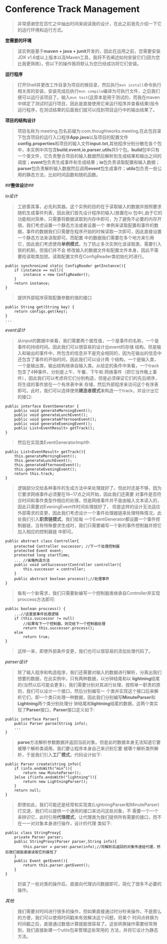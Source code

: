 # Conference Track Management

>非常感谢您在百忙之中抽出时间来阅读我的设计，在此之前我先介绍一下它的运行环境和运行方式。

**您需要的环境**

>该实例是基于**maven + java + junit**开发的，因此在运用之前，您需要安装JDK v1.6或以上版本以及Maven工具，我将不去阐述如何安装它们(因为您比我更熟练)，但以下的操作我将默认为您已经成功将它们安装。

**运行程序**

>打开Shell并更改工作目录为项目的根目录，然后执行`mvn install`命令执行相关库的安装，安装完成后执行`mvn compile`编译为可执行文件，之后我们便可以运行该项目了。输入`mvn test`(这原本是用于测试的，而我在maven中绑定了测试时运行项目，因此是直接使用它来运行程序并查看结果)指令运行程序，在测试结果的后面我们就可以找到项目运行中的输出结果了。


**项目的结构设计**

>项目名称为:meeting,包名前缀为:com.thoughtworks.meeting,在此包目录下包含项目的运行入口程序**App.java**以及项目的配置文件**config.properties**和项目的输入文件**input.txt**,其他程序分别分散在各个包中，本实例中共包含**build**,**event**,**io**,**parser**,**utils**共5个包。**build**包中只有一个类文件，它负责整合项目的输入数据然后解析到生成结果和输出之间的调度；**event**包负责生成事件和生成结果；**io**包负责读取配置和输入数据；**parser**包负责解析输入数据然后调用**event**包生成事件；**utils**包负责一些公用的静态方法，比如时间函数和随机函数。

##**整体设计**##

*io设计*

>工欲善其事，必先利其器。这个实例的目的在于读取输入的数据并按照要求随机生成事件列表，因此我们首先设计程序的输入(放置在io
包中),由于它的功能相对简单，只需要将数据读取到内存中即可，为了避免不必要的内存开销，我们考虑设置一个静态方法或者设置一个
单例来读取配置和事件的数据，事件的数据我们只需要在程序开始的时候读取一次即可，因此直接设置一个静态方法来读取即可。而配置
中的数据我们需要在多个地方来引用它，因此我们考虑使用**单例模式**，为了防止多次实例化该读取类，需要引入锁的机制，但我们并不会
修改输入的数据文件和配置文件本身，因此不需要给读取类加锁。读取配置文件在ConfigReader类初始化时进行。

    public synchronized static ConfigReader getInstance(){
        if (instance == null){
            instance = new ConfigReader();
        }
        return instance;
    }

>提供外部程序获取配置参数的值的接口

    public String get(String key) {
        return configs.get(key);
    }
    ...


*event设计*
>从input的数据中来看，我们需要两个属性值，一个是事件的名称，一个是事件的持续时间。因此我们可以很容易的设计出event的存储
结构。但是输入和输出的事件中，所包含的信息并不是完全相同的，因为在输出的信息中还包含了事件的开始时间，因此我们可以设计两
个结构，一个是输入类，一个是输出类，输出结构继承自输入类。从给定的条件中来看，一个track包含了4种事件，分别是上午、午餐、下午和
网络事件（把它当作晚上事件），因此我们可以考虑将它们分别构造，但是必须保证它们的先后顺序，将生成的事件放在一个有序表中来
存储，然后外部程序来访问这个有序表即可。此时，我们可以选择使用**建造者模式**来构造一个track，并设计出它的接口:

    public interface EventGenerator {
        public void generateMorningEvent();
        public void generateLunchEvent();
        public void generateAfternoonEvent();
        public void generateEveningEvent();
        public List<EventResult> getTrack();
    }

>然后在实现类EventGeneratorImpl中:

    public List<EventResult> getTrack(){
        this.generateMorningEvent();
        this.generateLunchEvent();
        this.generateAfternoonEvent();
        this.generateEveningEvent();
        return this.track;
    }

>逻辑部分交给各种事件的生成方法中来处理就好了。但此时还是不够，因为它要求网络事件必须要在16~17点之间开始，因此我们还需要
>对事件是否符合时间和事件类型作相应的处理，但是网络事件并不是由输入文本读入的，因此只需要对EveningEvent作时间处理就好了，
>但是这样的设计无法适应外部需求的变更，因此我们考虑设计一个事件处理器链来处理特殊情况，此处我们引入**职责链模式**，我们给每
>一个EventGenerator都设置一个事件控制器链，当有特殊要求生成时，我们只需要编写一个新的事件控制器并把它加入相应的控制器链
>中即可。

    public abstract class Controller{
        protected Controller successor; //下一个处理控制器
        protected Event event;
        protected long startTime;
        ... //省略构造方法
        public void setSuccessor(Controller controller){
            this.successor = controller;
        }
        public abstract boolean process();//处理事件
    }

> 每有一个新需求，我们只需要新编写一个控制器类继承自Controller并实现proccess方法即可:

    public boolean proccess() {
        ...//这里是事件处理逻辑
        if (this.successor != null)
            //如果有下一个控制器，则交给下一个控制器处理
            return this.successor.process();
        else
            return true;
    }

> 这样一来，即使外部条件变更，我们也可以很容易的添加处理代码了。


*parser设计*
>除了输入程序和构造程序，我们还需要对输入的数据进行解析，分离出我们想要的数据，在此实例中，只有两种数据，以分钟结尾和以
**lightning**结尾的(当然以后可能会更多)，我们需要分别对其进行处理，按照单一职责的原则，我们可以设计一个接口，然后分别编写一
个类并实现这个接口后来解析它们，即一个类只处理一种数据，因此我们分别编写**MinuteParser**和**Lightning**两个类分别处理分
钟结尾和**lightning**结尾的数据，这两个类实现了**Parser**接口，**Parser**接口定义如下:

    public interface Parser{
        public Parser parse(String info);
        ...
    }

> **parse**方法解析参数数据并返回当前对象。但是此时数据本身无法知道它要被哪个解析类调用，我们要让程序本身自己来识别它要
> 被哪个解析类所解析，于是我们引入**工厂模式**，代码设计如下:

    public Parser create(string info){
        if (info.endsWith("min")){
            return new MinuteParser();
        }else if(info.endsWith("lightning")){
            return new LightningParser();
        }
        return null;
    }

> 即使如此，我们可能还是经常和实现类(LightningParser和MinuteParser)打交道，我们可以提供一个通用的接口来访问这些对象，不
> 需要一个一个来辨识它，此时引用**代理模式**，让代理类为我们提供所有需要的接口，而不在一一对对象本身进行操作，设计的代理
> 类如下:

    public class StringProxy{
        private Parser parser;
        public StringProxy(Parser parser,String info){
            this.parser = parser.parse(info);//将解析后返回的对象传递给代理，然后我们就能直接读取它的属性了
        }
        public Event getEvent(){
            return this.parser.getEvent();
        }
    }

> 封装了一些对类的操作后，直接向代理访问数据即可，简化了很多不必要的操作。

*其他*
> 我们需要对时间进行很多的操作，但如果直接通过时分秒来操作，不是那么的方便，我们可以使用时间戳来有效解决这个问题，将某个
时间点转换为时间戳之后，直接通过数值计算就能很容易了。这些转换操作需要经常用到，我们直接新建一个utils包来管理这些常用的
方法，并将它设计为静态方法。
